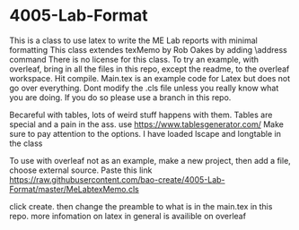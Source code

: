 # 4005-Lab-Format
This is a class to use latex to write the ME Lab reports with minimal formatting This class extendes texMemo by Rob Oakes by adding \address command There is no license for this class.  To try an example, with overleaf, bring in all the files in this repo, except the readme, to the overleaf workspace. Hit compile.  Main.tex is an example code for Latex but does not go over everything. Dont modify the .cls file unless you really know what you are doing. If you do so please use a branch in this repo.

Becareful with tables, lots of weird stuff happens with them. Tables are special and a pain in the ass. use https://www.tablesgenerator.com/
Make sure to pay attention to the options. I have loaded lscape and longtable in the class

To use with overleaf not as an example, make a new project, then add a file, choose external source. Paste this link https://raw.githubusercontent.com/bao-create/4005-Lab-Format/master/MeLabtexMemo.cls

click create. then change the preamble to what is in the main.tex in this repo. more infomation on latex in general is availible on overleaf
